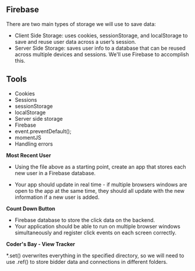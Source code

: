 ## Firebase
There are two main types of storage we will use to save data:

* Client Side Storage: uses cookies, sessionStorage, and localStorage to save and reuse user data across a user’s session.
* Server Side Storage: saves user info to a database that can be reused across multiple devices and sessions. We'll use Firebase to accomplish this.

## Tools
* Cookies
* Sessions
* sessionStorage
* localStorage
* Server side storage
* Firebase
* event.preventDefault();
* momentJS
* Handling errors

**Most Recent User**

* Using the file above as a starting point, create an app that stores each new user in a Firebase database.

* Your app should update in real time - if multiple browsers windows are open to the app at the same time, they should all update with the new information if a new user is added.

**Count Down Button**

* Firebase database to store the click data on the backend.
* Your application should be able to run on multiple browser windows simultaneously and register click events on each screen correctly.

**Coder's Bay - View Tracker**

*.set() overwrites everything in the specified directory, so we will need to use .ref() to store bidder data and connections in different folders.
